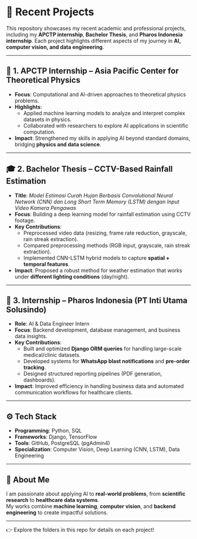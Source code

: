 # 📂 Recent Projects

This repository showcases my recent academic and professional projects, including my **APCTP internship**, **Bachelor Thesis**, and **Pharos Indonesia internship**. Each project highlights different aspects of my journey in **AI, computer vision, and data engineering**.

---

## 🔬 1. APCTP Internship – Asia Pacific Center for Theoretical Physics
- **Focus**: Computational and AI-driven approaches to theoretical physics problems.  
- **Highlights**:
  - Applied machine learning models to analyze and interpret complex datasets in physics.  
  - Collaborated with researchers to explore AI applications in scientific computation.  
- **Impact**: Strengthened my skills in applying AI beyond standard domains, bridging **physics and data science**.  

---

## 🎓 2. Bachelor Thesis – CCTV-Based Rainfall Estimation
- **Title**: *Model Estimasi Curah Hujan Berbasis Convolutional Neural Network (CNN) dan Long Short Term Memory (LSTM) dengan Input Video Kamera Pengawas*  
- **Focus**: Building a deep learning model for rainfall estimation using CCTV footage.  
- **Key Contributions**:
  - Preprocessed video data (resizing, frame rate reduction, grayscale, rain streak extraction).  
  - Compared preprocessing methods (RGB input, grayscale, rain streak extraction).  
  - Implemented CNN-LSTM hybrid models to capture **spatial + temporal features**.  
- **Impact**: Proposed a robust method for weather estimation that works under **different lighting conditions** (day/night).  

---

## 💼 3. Internship – Pharos Indonesia (PT Inti Utama Solusindo)
- **Role**: AI & Data Engineer Intern  
- **Focus**: Backend development, database management, and business data insights.  
- **Key Contributions**:
  - Built and optimized **Django ORM queries** for handling large-scale medical/clinic datasets.  
  - Developed systems for **WhatsApp blast notifications** and **pre-order tracking**.  
  - Designed structured reporting pipelines (PDF generation, dashboards).  
- **Impact**: Improved efficiency in handling business data and automated communication workflows for healthcare clients.  

---

## ⚙️ Tech Stack
- **Programming**: Python, SQL
- **Frameworks**: Django, TensorFlow
- **Tools**: GitHub, PostgreSQL (pgAdmin4)
- **Specialization**: Computer Vision, Deep Learning (CNN, LSTM), Data Engineering  

---

## 🚀 About Me
I am passionate about applying AI to **real-world problems**, from **scientific research** to **healthcare data systems**.  
My works combine **machine learning**, **computer vision**, and **backend engineering** to create impactful solutions.  

---

👉 Explore the folders in this repo for details on each project!

